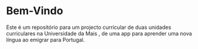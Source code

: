 # Bem-Vindo
Este é um repositório para um projecto curricular de duas unidades curriculares na Universidade da Mais , de uma app para aprender  uma nova língua ao emigrar para Portugal.
